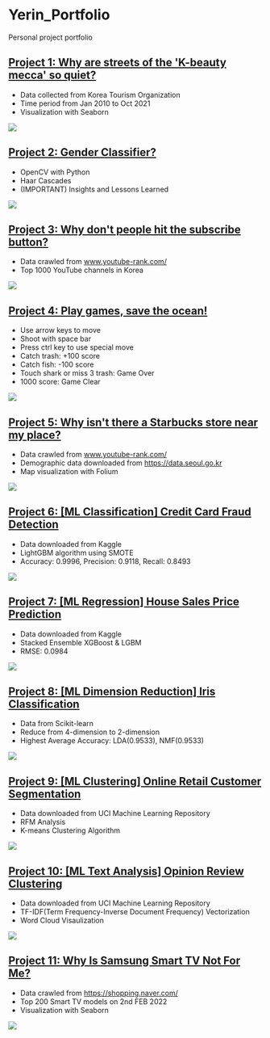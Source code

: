 # Yerin_Portfolio
Personal project portfolio

## [Project 1: Why are streets of the 'K-beauty mecca' so quiet?](https://github.com/YerinS/Yerin_Portfolio/blob/main/COVID_Tourist.ipynb)
- Data collected from Korea Tourism Organization
- Time period from Jan 2010 to Oct 2021
- Visualization with Seaborn

![](images/covid_heatmap.png)


## [Project 2: Gender Classifier?](https://github.com/YerinS/Yerin_Portfolio/blob/main/Gender%20Classifier.ipynb)
- OpenCV with Python
- Haar Cascades
- (IMPORTANT) Insights and Lessons Learned

![](images/gender_classifier.png)


## [Project 3: Why don't people hit the subscribe button?](https://github.com/YerinS/Yerin_Portfolio/blob/main/YouTube_Subscribe.ipynb)
- Data crawled from www.youtube-rank.com/
- Top 1000 YouTube channels in Korea

![](/images/piechart.png)


## [Project 4: Play games, save the ocean!](https://github.com/YerinS/Yerin_Portfolio/blob/main/PyShooting/PyShooting)
- Use arrow keys to move
- Shoot with space bar
- Press ctrl key to use special move
- Catch trash: +100 score 
- Catch fish: -100 score
- Touch shark or miss 3 trash: Game Over
- 1000 score: Game Clear

![](/images/save_the_ocean.gif)


## [Project 5: Why isn't there a Starbucks store near my place?](https://nbviewer.org/gist/YerinS/d42b39db574f5e05574d8523fc20c808)
- Data crawled from www.youtube-rank.com/
- Demographic data downloaded from https://data.seoul.go.kr
- Map visualization with Folium

![](/images/Starbucks_readme.png)


## [Project 6: [ML Classification] Credit Card Fraud Detection](https://nbviewer.org/github/YerinS/Yerin_Portfolio/blob/main/Classification_CreditCardFraud.ipynb)
- Data downloaded from Kaggle
- LightGBM algorithm using SMOTE
- Accuracy: 0.9996, Precision: 0.9118, Recall: 0.8493

![](/images/credit_card_fraud.png)


## [Project 7: [ML Regression] House Sales Price Prediction](https://nbviewer.org/github/YerinS/Yerin_Portfolio/blob/main/Regression_HousePrice.ipynb)
- Data downloaded from Kaggle
- Stacked Ensemble XGBoost & LGBM
- RMSE: 0.0984

![](/images/house_price.png)


## [Project 8: [ML Dimension Reduction] Iris Classification](https://nbviewer.org/github/YerinS/Yerin_Portfolio/blob/main/DimensionReduction_Iris.ipynb)
- Data from Scikit-learn
- Reduce from 4-dimension to 2-dimension
- Highest Average Accuracy: LDA(0.9533), NMF(0.9533)

![](/images/iris.png)


## [Project 9: [ML Clustering] Online Retail Customer Segmentation](https://nbviewer.org/github/YerinS/Yerin_Portfolio/blob/main/Clustering_OnlineRetail.ipynb)
- Data downloaded from UCI Machine Learning Repository
- RFM Analysis
- K-means Clustering Algorithm

![](/images/online_retail.png)


## [Project 10: [ML Text Analysis] Opinion Review Clustering](https://nbviewer.org/gist/YerinS/197a86970a0d723da7ed150fcd91d966)
- Data downloaded from UCI Machine Learning Repository
- TF-IDF(Term Frequency-Inverse Document Frequency) Vectorization
- Word Cloud Visaulization

![](/images/opinion_review.png)


## [Project 11: Why Is Samsung Smart TV Not For Me?](https://nbviewer.org/github/YerinS/Yerin_Portfolio/blob/main/SmartTV.ipynb)
- Data crawled from https://shopping.naver.com/
- Top 200 Smart TV models on 2nd FEB 2022
- Visualization with Seaborn

![](/images/SmartTV.png)

